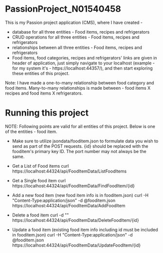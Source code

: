 # PassionProject_N01540458

This is my Passion project application (CMS), where I have created -
- database for all three entities - Food items, recipes and refrigerators
- CRUD operations for all three entities - Food items, recipes and refrigerators
- relationships between all three entities - Food items, recipes and refrigerators
- Food items, food categories, recipes and refrigerators' links are given in header of application, just simply navigate to your localhost (example - for my system it's - https://localhost:44357/), and then start exploring these entities of this project.

Note: I have made a one-to-many relationship between food category and food items. Many-to-many relationships is made between - food items X recipes and food items X refrigerators.

# Running this project

NOTE: Following points are valid for all entities of this project. Below is one of the entities - food item.

- Make sure to utilize jsondata/fooditem.json to formulate data you wish to send as part of the POST requests. {id} should be replaced with the fooditem's primary key ID. The port number may not always be the same.

- Get a List of Food items curl https://localhost:44324/api/FoodItemData/ListFoodItems

- Get a Single food item curl https://localhost:44324/api/FoodItemData/FindFoodItem/{id}

- Add a new food item (new food item info is in fooditem.json) curl -H "Content-Type:application/json" -d @fooditem.json https://localhost:44324/api/FoodItemData/AddFoodItem

- Delete a food item curl -d "" https://localhost:44324/api/FoodItemData/DeleteFoodItem/{id}

- Update a food item (existing food item info including id must be included in fooditem.json) curl -H "Content-Type:application/json" -d @fooditem.json https://localhost:44324/api/FoodItemData/UpdateFoodItem/{id}
